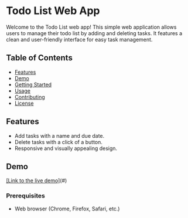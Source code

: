 # Todo List Web App

Welcome to the Todo List web app! This simple web application allows users to manage their todo list by adding and deleting tasks. It features a clean and user-friendly interface for easy task management.

## Table of Contents

- [Features](#features)
- [Demo](#demo)
- [Getting Started](#getting-started)
- [Usage](#usage)
- [Contributing](#contributing)
- [License](#license)

## Features

- Add tasks with a name and due date.
- Delete tasks with a click of a button.
- Responsive and visually appealing design.

## Demo

[[Link to the live demo]](http://127.0.0.1:5500/javascript/todo.html)(#) 

### Prerequisites

- Web browser (Chrome, Firefox, Safari, etc.)



